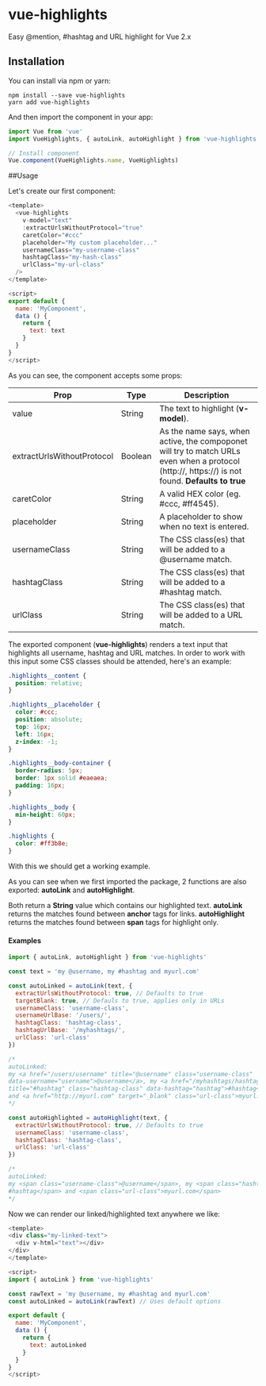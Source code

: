 # vue-highlights

Easy @mention, #hashtag and URL highlight for Vue 2.x

## Installation
You can install via npm or yarn:

```shell
npm install --save vue-highlights
yarn add vue-highlights
```

And then import the component in your app:

```javascript
import Vue from 'vue'
import VueHighlights, { autoLink, autoHighlight } from 'vue-highlights'

// Install component
Vue.component(VueHighlights.name, VueHighlights)
```

##Usage

Let's create our first component:

```javascript
<template>
  <vue-highlights
    v-model="text"
    :extractUrlsWithoutProtocol="true"
    caretColor="#ccc"
    placeholder="My custom placeholder..."
    usernameClass="my-username-class"
    hashtagClass="my-hash-class"
    urlClass="my-url-class"
  />
</template>

<script>
export default {
  name: 'MyComponent',
  data () {
    return {
      text: text
    }
  }
}
</script>
```
As you can see, the component accepts some props:

| Prop | Type | Description |
| ---- | ---- | -------- |
| value | String | The text to highlight (**v-model**). |
| extractUrlsWithoutProtocol | Boolean | As the name says, when active, the compoponet will try to match URLs even when a protocol (http://, https://) is not found. **Defaults to true** |
| caretColor | String | A valid HEX color (eg. #ccc, #ff4545). |
| placeholder | String | A placeholder to show when no text is entered. |
| usernameClass | String | The CSS class(es) that will be added to a @username match. |
| hashtagClass | String | The CSS class(es) that will be added to a #hashtag match. |
| urlClass | String | The CSS class(es) that will be added to a URL match. |

The exported component (**vue-highlights**) renders a text input that highlights all username, hashtag and URL matches. In order to work with this input some CSS classes should be attended, here's an example:

```css
.highlights__content {
  position: relative;
}

.highlights__placeholder {
  color: #ccc;
  position: absolute;
  top: 16px;
  left: 16px;
  z-index: -1;
}

.highlights__body-container {
  border-radius: 5px;
  border: 1px solid #eaeaea;
  padding: 16px;
}

.highlights__body {
  min-height: 60px;
}

.highlights {
  color: #ff3b8e;
}
```

With this we should get a working example.

As you can see when we first imported the package, 2 functions are also exported: **autoLink** and **autoHighlight**.

Both return a **String** value which contains our highlighted text. **autoLink** returns the matches found between **anchor** tags for links. **autoHighlight** returns the matches found between **span** tags for highlight only.

#### Examples

```javascript
import { autoLink, autoHighlight } from 'vue-highlights'

const text = 'my @username, my #hashtag and myurl.com'

const autoLinked = autoLink(text, {
  extractUrlsWithoutProtocol: true, // Defaults to true
  targetBlank: true, // Defauls to true, applies only in URLs
  usernameClass: 'username-class',
  usernameUrlBase: '/users/',
  hashtagClass: 'hashtag-class',
  hashtagUrlBase: '/myhashtags/',
  urlClass: 'url-class'
})

/*
autoLinked:
my <a href="/users/username" title="@username" class="username-class"
data-username="username">@username</a>, my <a href="/myhashtags/hashtag"
title="#hashtag" class="hashtag-class" data-hashtag="hashtag">#hashtag</a>
and <a href="http://myurl.com" target="_blank" class="url-class">myurl.com</a>
*/

const autoHighlighted = autoHighlight(text, {
  extractUrlsWithoutProtocol: true, // Defaults to true
  usernameClass: 'username-class',
  hashtagClass: 'hashtag-class',
  urlClass: 'url-class'
})

/*
autoLinked:
my <span class="username-class">@username</span>, my <span class="hashtag-class">
#hashtag</span> and <span class="url-class">myurl.com</span>
*/
```

Now we can render our linked/highlighted text anywhere we like:

```javascript
<template>
<div class="my-linked-text">
  <div v-html="text"></div>
</div>
</template>

<script>
import { autoLink } from 'vue-highlights'

const rawText = 'my @username, my #hashtag and myurl.com'
const autoLinked = autoLink(rawText) // Uses default options

export default {
  name: 'MyComponent',
  data () {
    return {
      text: autoLinked
    }
  }
}
</script>
```
